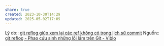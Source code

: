 ```yaml
---
share: true
created: 2023-10-30T14:29
updated: 2025-05-02T17:09
---
```

Lý do:: [git reflog giúp xem lại các ref không có trong lịch sử commit](./git%20reflog%20gi%C3%BAp%20xem%20l%E1%BA%A1i%20c%C3%A1c%20ref%20kh%C3%B4ng%20c%C3%B3%20trong%20l%E1%BB%8Bch%20s%E1%BB%AD%20commit.md)
Nguồn:: [git reflog - Phao cứu sinh những lỗi lầm trên Git - Viblo](https://viblo.asia/p/git-reflog-phao-cuu-sinh-cho-nhung-loi-lam-hay-gap-tren-git-x7Z4Dja2LnX)